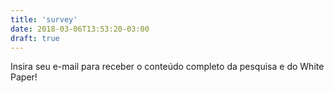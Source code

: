 ```yaml
---
title: 'survey'
date: 2018-03-06T13:53:20-03:00
draft: true
---
```


Insira seu e-mail para receber o conteúdo completo da pesquisa e do White Paper!
